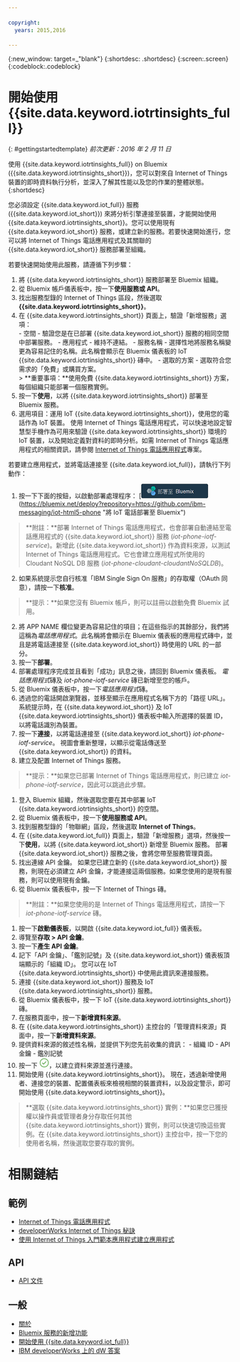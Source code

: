 ```yaml
---

copyright:
  years: 2015,2016

---
```


{:new_window: target=_"blank"}
{:shortdesc: .shortdesc}
{:screen:.screen}
{:codeblock:.codeblock}

# 開始使用 {{site.data.keyword.iotrtinsights_full}}
{: #gettingstartedtemplate}
*前次更新：2016 年 2 月 11 日*

使用 {{site.data.keyword.iotrtinsights_full}} on Bluemix ({{site.data.keyword.iotrtinsights_short}})，您可以對來自 Internet of Things 裝置的即時資料執行分析，並深入了解其性能以及您的作業的整體狀態。
{:shortdesc}

您必須設定 {{site.data.keyword.iot_full}} 服務 ({{site.data.keyword.iot_short}}) 來將分析引擎連接至裝置，才能開始使用 {{site.data.keyword.iotrtinsights_short}}。您可以使用現有 {{site.data.keyword.iot_short}} 服務，或建立新的服務。若要快速開始進行，您可以將 Internet of Things 電話應用程式及其關聯的 {{site.data.keyword.iot_short}} 服務部署至組織。

若要快速開始使用此服務，請遵循下列步驟：
1. 將 {{site.data.keyword.iotrtinsights_short}} 服務部署至 Bluemix 組織。
  1. 從 Bluemix 帳戶儀表板中，按一下**使用服務或 API**。
  2. 找出服務型錄的 Internet of Things 區段，然後選取 **{{site.data.keyword.iotrtinsights_short}}**。
  3. 在 {{site.data.keyword.iotrtinsights_short}} 頁面上，驗證「新增服務」選項：  
    - 空間 - 驗證您是在已部署 {{site.data.keyword.iot_short}} 服務的相同空間中部署服務。
    - 應用程式 - 維持不連結。
    - 服務名稱 - 選擇性地將服務名稱變更為容易記住的名稱。此名稱會顯示在 Bluemix 儀表板的 IoT {{site.data.keyword.iotrtinsights_short}} 磚中。
    - 選取的方案 - 選取符合您需求的「免費」或購買方案。  
    > **重要事項：**使用免費 {{site.data.keyword.iotrtinsights_short}} 方案，每個組織只能部署一個服務實例。
  4. 按一下**使用**，以將 {{site.data.keyword.iotrtinsights_short}} 部署至 Bluemix 服務。
2. 選用項目：運用 IoT {{site.data.keyword.iotrtinsights_short}}，使用您的電話作為 IoT 裝置。
使用 Internet of Things 電話應用程式，可以快速地設定智慧型手機作為可用來驗證 {{site.data.keyword.iotrtinsights_short}} 環境的 IoT 裝置，以及開始定義對資料的即時分析。如需 Internet of Things 電話應用程式的相關資訊，請參閱 [Internet of Things 電話應用程式](https://github.com/ibm-messaging/IoT-html5-phone)專案。

  若要建立應用程式，並將電話連接至 {{site.data.keyword.iot_full}}，請執行下列動作：
  1. 按一下下面的按鈕，以啟動部署處理程序：
[![「部署至 Bluemix」圖示。](images/deploy_to_bluemix.png "「部署至 Bluemix」圖示")(https://bluemix.net/deploy?repository=https://github.com/ibm-messaging/iot-html5-phone "將 IoT 電話部署至 Bluemix")
  > **附註：**部署 Internet of Things 電話應用程式，也會部署自動連結至電話應用程式的 {{site.data.keyword.iot_short}} 服務 (*iot-phone-iotf-service*)。新增此 {{site.data.keyword.iot_short}} 作為資料來源，以測試 Internet of Things 電話應用程式。它也會建立應用程式所使用的 Cloudant NoSQL DB 服務 (*iot-phone-cloudant-cloudantNoSQLDB*)。

  2. 如果系統提示您自行核准「IBM Single Sign On 服務」的存取權（OAuth 同意），請按一下**核准**。  
  >**提示：**如果您沒有 Bluemix 帳戶，則可以註冊以啟動免費 Bluemix 試用。
  2. 將 APP NAME 欄位變更為容易記住的項目；在這些指示的其餘部分，我們將這稱為*電話應用程式*。此名稱將會顯示在 Bluemix 儀表板的應用程式磚中，並且是將電話連接至 {{site.data.keyword.iot_short}} 時使用的 URL 的一部分。
  2. 按一下**部署**。
  2. 部署處理程序完成並且看到「成功」訊息之後，請回到 Bluemix 儀表板。
  *電話應用程式*磚及 *iot-phone-iotf-service* 磚已新增至您的帳戶。
  1. 從 Bluemix 儀表板中，按一下*電話應用程式*磚。
  2. 透過您的電話開啟瀏覽器，並移至顯示在應用程式名稱下方的「路徑 URL」。系統提示時，在 {{site.data.keyword.iot_short}} 及 IoT {{site.data.keyword.iotrtinsights_short}} 儀表板中輸入所選擇的裝置 ID，以將電話識別為裝置。
  3. 按一下**連接**，以將電話連接至 {{site.data.keyword.iot_short}} *iot-phone-iotf-service*。
  視圖會重新整理，以顯示從電話傳送至 {{site.data.keyword.iot_short}} 的資料。
2. 建立及配置 Internet of Things 服務。  
> **提示：**如果您已部署 Internet of Things 電話應用程式，則已建立 *iot-phone-iotf-service*，因此可以跳過此步驟。  

  1. 登入 Bluemix 組織，然後選取您要在其中部署 IoT {{site.data.keyword.iotrtinsights_short}} 的空間。
  2. 從 Bluemix 儀表板中，按一下**使用服務或 API**。
  3. 找到服務型錄的「物聯網」區段，然後選取 **Internet of Things**。
  4. 在 {{site.data.keyword.iot_full}} 頁面上，驗證「新增服務」選項，然後按一下**使用**，以將 {{site.data.keyword.iot_short}} 新增至 Bluemix 服務。
  部署 {{site.data.keyword.iot_short}} 服務之後，會將您帶至服務管理頁面。
3. 找出連線 API 金鑰。
如果您已建立新的 {{site.data.keyword.iot_short}} 服務，則現在必須建立 API 金鑰，才能連接這兩個服務。如果您使用的是現有服務，則可以使用現有金鑰。  
  1. 從 Bluemix 儀表板中，按一下 Internet of Things 磚。  
  >**附註：**如果您使用的是 Internet of Things 電話應用程式，請按一下 *iot-phone-iotf-service* 磚。  

  1. 按一下**啟動儀表板**，以開啟 {{site.data.keyword.iot_full}} 儀表板。
  2. 導覽至**存取 > API 金鑰**。
  3. 按一下**產生 API 金鑰**。
  3. 記下「API 金鑰」、「鑑別記號」及 {{site.data.keyword.iot_short}} 儀表板頂端顯示的「組織 ID」。
  您可以在 IoT {{site.data.keyword.iotrtinsights_short}} 中使用此資訊來連接服務。
4. 連接 {{site.data.keyword.iot_short}} 服務及 IoT {{site.data.keyword.iotrtinsights_short}} 服務。
  1. 從 Bluemix 儀表板中，按一下 IoT {{site.data.keyword.iotrtinsights_short}} 磚。  
  2. 在服務頁面中，按一下**新增資料來源**。
  2. 在 {{site.data.keyword.iotrtinsights_short}} 主控台的「管理資料來源」頁面中，按一下**新增資料來源**。
  3. 提供資料來源的敘述性名稱，並提供下列您先前收集的資訊：
    - 組織 ID
    - API 金鑰
    - 鑑別記號
  4. 按一下 ![「建立」圖示](images/create.png "「建立」圖示")，以建立資料來源並進行連接。
4. 開始使用 {{site.data.keyword.iotrtinsights_short}}。
現在，透過新增使用者、連接您的裝置、配置儀表板來檢視相關的裝置資料，以及設定警示，即可開始使用 {{site.data.keyword.iotrtinsights_short}}。
>**選取 {{site.data.keyword.iotrtinsights_short}} 實例：**如果您已獲授權以操作員或管理者身分存取任何其他 {{site.data.keyword.iotrtinsights_short}} 實例，則可以快速切換這些實例。在 {{site.data.keyword.iotrtinsights_short}} 主控台中，按一下您的使用者名稱，然後選取您要存取的實例。   

# 相關鏈結
## 範例
* [Internet of Things 電話應用程式](https://github.com/ibm-messaging/IoT-html5-phone)
* [developerWorks Internet of Things 秘訣](https://developer.ibm.com/recipes/)
* [使用 Internet of Things 入門範本應用程式建立應用程式](https://www.ng.bluemix.net/docs/starters/IoT/iot500.html#iot500)

## API
* [API 文件](https://iotrti-prod.mam.ibmserviceengage.com/apidoc/)

## 一般
* [關於](iotrtinsights_overview.html)   
* [Bluemix 服務的新增功能](http://www.ng.bluemix.net/docs/whatsnew/index.html#services_category)
* [開始使用 {{site.data.keyword.iot_full}}](https://www.ng.bluemix.net/docs/services/IoT/index.html)
* [IBM developerWorks 上的 dW 答案](https://developer.ibm.com/answers/topics/iot-real-time/)
